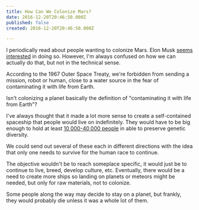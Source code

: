 ```yaml
---
title: How Can We Colonize Mars?
date: 2016-12-20T20:46:50.000Z
published: false
created: 2016-12-20T20:46:50.000Z

---
```


I periodically read about people wanting to colonize Mars. Elon Musk [seems interested](https://www.wired.com/2016/09/elon-musk-colonize-mars/) in doing so. However, I'm always confused on how we can actually do that, but not in the technical sense.

According to the 1967 Outer Space Treaty, we're forbidden from sending a mission, robot or human, close to a water source in the fear of contaminating it with life from Earth.

Isn't colonizing a planet basically the definition of "contaminating it with life from Earth"?

I've always thought that it made a lot more sense to create a self-contained spaceship that people would live on indefinitely. They would have to be big enough to hold at least [10,000-40,000 people](http://www.popularmechanics.com/space/deep-space/a10369/how-many-people-does-it-take-to-colonize-another-star-system-16654747/) in able to preserve genetic diversity.

We could send out several of these each in different directions with the idea that only one needs to survive for the human race to continue.

The objective wouldn't be to reach someplace specific, it would just be to continue to live, breed, develop culture, etc. Eventually, there would be a need to create more ships so landing on planets or meteors might be needed, but only for raw materials, not to colonize.

Some people along the way may decide to stay on a planet, but frankly, they would probably die unless it was a whole lot of them.

